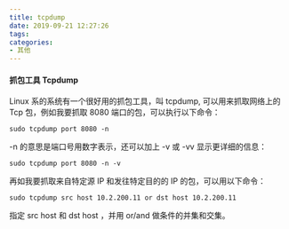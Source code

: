 ```yaml
---
title: tcpdump
date: 2019-09-21 12:27:26
tags:
categories:
- 其他
---
```


#### 抓包工具 Tcpdump

Linux 系的系统有一个很好用的抓包工具，叫 tcpdump, 可以用来抓取网络上的 Tcp 包，例如我要抓取 8080 端口的包，可以执行以下命令：

```
sudo tcpdump port 8080 -n 
```

-n 的意思是端口号用数字表示，还可以加上 -v 或 -vv 显示更详细的信息：

```
sudo tcpdump port 8080 -n -v
```

再如我要抓取来自特定源 IP 和发往特定目的的 IP 的包，可以用以下命令：

```
sudo tcpdump src host 10.2.200.11 or dst host 10.2.200.11
```

指定 src host 和 dst host ，并用 or/and 做条件的并集和交集。